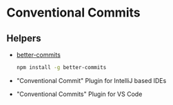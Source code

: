 # Conventional Commits

## Helpers

- [better-commits](https://github.com/Everduin94/better-commits)

  ```bash
  npm install -g better-commits
  ```

- "Conventional Commit" Plugin for IntelliJ based IDEs
- "Conventional Commits" Plugin for VS Code
